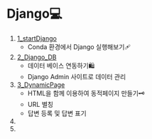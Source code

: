 # Django💻
1. [1_startDjango](./1_startDjango/)
   - Conda 환경에서 Django 실행해보기🩹
2. [2_Django_DB](./2_Django_DB/)
   - 데이터 베이스 연동하기🛍
   - Django Admin 사이트로 데이터 관리
3. [3_DynamicPage](./3_DynamicPage)
   - HTML을 함께 이용하여 동적페이지 만들기🗝
   - URL 별칭
   - 답변 등록 및 답변 표기
4. []()
5. 
